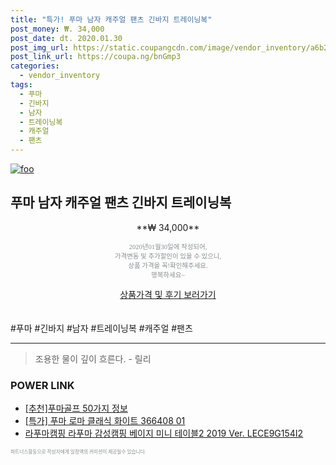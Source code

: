 ```yaml
--- 
title: "특가! 푸마 남자 캐주얼 팬츠 긴바지 트레이닝복" 
post_money: ₩. 34,000 
post_date: dt. 2020.01.30 
post_img_url: https://static.coupangcdn.com/image/vendor_inventory/a6b2/d84e30fd2c5607477175dff6d10963bfdb18e121eacd88c7a9f5649eb4b2.jpg 
post_link_url: https://coupa.ng/bnGmp3 
categories: 
  - vendor_inventory 
tags: 
  - 푸마 
  - 긴바지 
  - 남자 
  - 트레이닝복 
  - 캐주얼 
  - 팬츠 
--- 
```

[![foo](https://static.coupangcdn.com/image/vendor_inventory/a6b2/d84e30fd2c5607477175dff6d10963bfdb18e121eacd88c7a9f5649eb4b2.jpg)](https://coupa.ng/bnGmp3) 

## 푸마 남자 캐주얼 팬츠 긴바지 트레이닝복 
<p style="text-align: center;">**₩ 34,000**</p> 
<p style="text-align: center;"><span style="color: #898c8f; font-family: Georgia,Times,serif; font-size: 0.75em;">2020년01월30일에 작성되어, <br>가격변동 및 추가할인이 있을 수 있으니,<br> 상품 가격을 꼭!확인해주세요.<br>행복하세요~</span> 
</p>	 
<div markdown="0" style="text-align: center;"><a href="https://coupa.ng/bnGmp3" class="btn btn--success">상품가격 및 후기 보러가기</a></div> 
<br><br> 
  #푸마 #긴바지 #남자 #트레이닝복 #캐주얼 #팬츠 
<hr> 

> 조용한 물이 깊이 흐른다. - 릴리 


### POWER LINK

* <a href="https://blog.naver.com/fasyy4321/221785403021" target="_blank">[추천]푸마골프 50가지 정보</a>
* <a href="https://blog.naver.com/an0733/221787808876" target="_blank">[특가] 푸마 로마 클래식 화이트 366408 01</a>
* <a href="https://blog.naver.com/santokki14/221784910016" target="_blank">라푸마캠핑 라푸마 감성캠핑 베이지 미니 테이블2 2019 Ver. LECE9G154I2</a>

<span style="color: #898c8f; font-family: Georgia,Times,serif; font-size: 0.55em;">파트너스활동으로 작성자에게 일정액의 커미션이 제공될수 있습니다.</span> 
